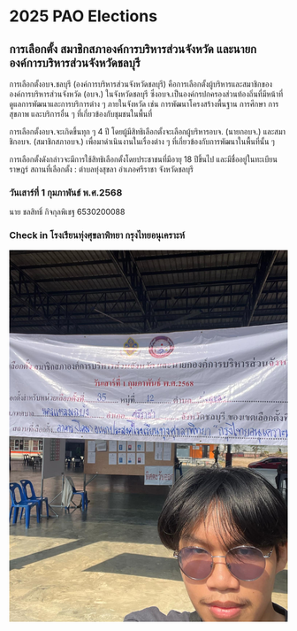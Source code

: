 # 2025 PAO Elections

## การเลือกตั้ง สมาชิกสภาองค์การบริหารส่วนจังหวัด และนายกองค์การบริหารส่วนจังหวัดชลบุรี
การเลือกตั้งอบจ.ชลบุรี (องค์การบริหารส่วนจังหวัดชลบุรี) คือการเลือกตั้งผู้บริหารและสมาชิกขององค์การบริหารส่วนจังหวัด (อบจ.) ในจังหวัดชลบุรี ซึ่งอบจ.เป็นองค์กรปกครองส่วนท้องถิ่นที่มีหน้าที่ดูแลการพัฒนาและการบริการต่าง ๆ ภายในจังหวัด เช่น การพัฒนาโครงสร้างพื้นฐาน การศึกษา การสุขภาพ และบริการอื่น ๆ ที่เกี่ยวข้องกับชุมชนในพื้นที่

การเลือกตั้งอบจ.จะเกิดขึ้นทุก ๆ 4 ปี โดยผู้มีสิทธิเลือกตั้งจะเลือกผู้บริหารอบจ. (นายกอบจ.) และสมาชิกอบจ. (สมาชิกสภาอบจ.) เพื่อมาดำเนินงานในเรื่องต่าง ๆ ที่เกี่ยวข้องกับการพัฒนาในพื้นที่นั้น ๆ

การเลือกตั้งดังกล่าวจะมีการใช้สิทธิเลือกตั้งโดยประชาชนที่มีอายุ 18 ปีขึ้นไป และมีชื่ออยู่ในทะเบียนราษฎร์
สถานที่เลือกตั้ง : ตำบลทุ่งสุขลา อำเภอศรีราชา จังหวัดชลบุรี
### วันเสาร์ที่ 1 กุมภาพันธ์ พ.ศ.2568

นาย ชลสิทธิ์ กิจกุลพิเชฐ 6530200088


### Check in โรงเรียนทุ่งศุขลาพิทยา กรุงไทยอนุเคราะห์

![image](photo/paoimage.jpg)
